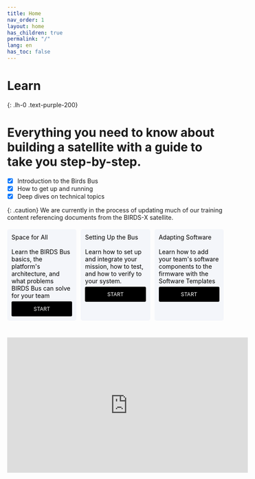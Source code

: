 ```yaml
---
title: Home
nav_order: 1
layout: home
has_children: true
permalink: "/"
lang: en
has_toc: false
---
```


# **Learn**
{: .lh-0 .text-purple-200}
# Everything you need to know about building a satellite with a guide to take you step-by-step.

- [x] Introduction to the Birds Bus
- [x] How to get up and running
- [x] Deep dives on technical topics

{: .caution}
We are currently in the process of updating much of our training content referencing documents from the BIRDS-X satellite.


<div style="display: flex; flex-wrap: wrap; gap: 10px; justify-content: space-between;">
  <div style="flex: 1 1 calc(33.333% - 10px); margin: 5px 0; padding: 10px; background-color: #f4f6fa; color: black; border-radius: 5px; text-align: left; box-sizing: border-box;">
    <span class="fs-6"> Space for All </span> 
    <br /> <br /> 
    <span class="fs-3"> Learn the BIRDS Bus basics, the platform's architecture, and what problems BIRDS Bus can solve for your team </span>
    <a href="{{site.url}}/about" style="display: block; margin-top: 5px; padding: 10px 0; background-color:rgb(0, 0, 0); color: white; text-decoration: none; text-align: center; border-radius: 3px; font-size: 12px; width: 100%; box-sizing: border-box;">
      START
    </a>
  </div>


  <div style="flex: 1 1 calc(33.333% - 10px); margin: 5px 0; padding: 10px; background-color: #f4f6fa; color: black; border-radius: 5px; text-align: left; box-sizing: border-box;">
    <span class="fs-6"> Setting Up the Bus</span> 
    <br /> <br /> 
    <span class="fs-3"> Learn how to set up and integrate your mission, how to test, and how to verify to your system.</span>
    <br /> 
    <a href="{{site.url}}/get-started/" style="display: block; margin-top: 5px; padding: 10px 0; background-color:rgb(0, 0, 0); color: white; text-decoration: none; text-align: center; border-radius: 3px; font-size: 12px; width: 100%; box-sizing: border-box;">
      START
    </a>
  </div>


  <div style="flex: 1 1 calc(33.333% - 10px); margin: 5px 0; padding: 10px; background-color: #f4f6fa; color: black; border-radius: 5px; text-align: left; box-sizing: border-box;">
    <span class="fs-6"> Adapting Software</span> 
    <br /> <br /> 
    <span class="fs-3"> Learn how to add your team's software components to the firmware with the Software Templates </span> 
    <a href="{{site.url}}/obc/guide" style="display: block; margin-top: 5px; padding: 10px 0; background-color:rgb(0, 0, 0); color: white; text-decoration: none; text-align: center;  border-radius: 3px; font-size: 12px; width: 100%; box-sizing: border-box;">
      START
    </a>
  </div>
</div>

<br /> 
<br /> 

<center>
<iframe width="560" height="315" src="https://www.youtube.com/embed/eHbP0YvnUiI?si=lDnSzHd7lpJlMOno" title="YouTube video player" frameborder="0" allow="accelerometer; autoplay; clipboard-write; encrypted-media; gyroscope; picture-in-picture; web-share" referrerpolicy="strict-origin-when-cross-origin" allowfullscreen></iframe>
</center>


[click here]: https://lean-sat.org/opensource/
